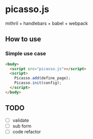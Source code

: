 # picasso.js

mithril + handlebars + babel + webpack

## How to use

### Simple use case

```html
<body>
  <script src="picasso.js"></script>
  <script>
    Picasso.add(define_page);
    Picasso.init(config);
  </script>
</body>
```

## TODO

- [ ] validate
- [ ] sub form
- [ ] code refactor
